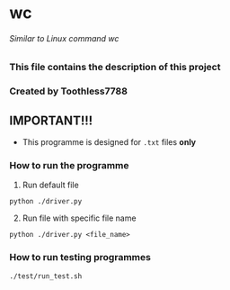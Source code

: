 # wc
###### Similar to Linux command wc

### This file contains the description of this project
### Created by Toothless7788

## IMPORTANT!!! 
- This programme is designed for ```.txt``` files **only**

### How to run the programme
1. Run default file
```
python ./driver.py
```
2. Run file with specific file name
```
python ./driver.py <file_name>
```

### How to run testing programmes
```
./test/run_test.sh
```
